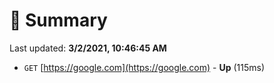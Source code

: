 # 📖 Summary
Last updated: **3/2/2021, 10:46:45 AM**

- `GET` [https://google.com](https://google.com) - **Up** (115ms)
